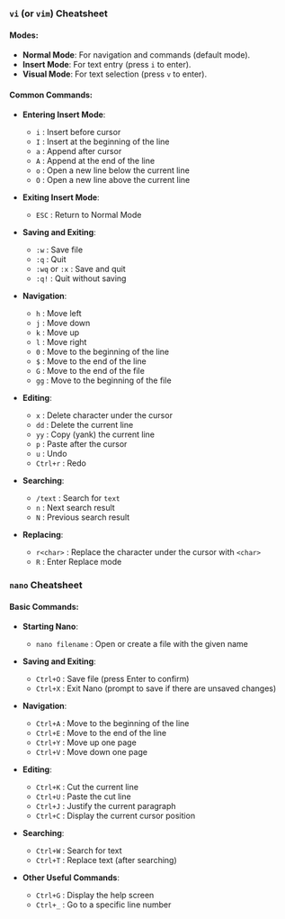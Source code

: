 
### **`vi` (or `vim`) Cheatsheet**

#### **Modes:**
- **Normal Mode**: For navigation and commands (default mode).
- **Insert Mode**: For text entry (press `i` to enter).
- **Visual Mode**: For text selection (press `v` to enter).

#### **Common Commands:**

- **Entering Insert Mode**:
  - `i` : Insert before cursor
  - `I` : Insert at the beginning of the line
  - `a` : Append after cursor
  - `A` : Append at the end of the line
  - `o` : Open a new line below the current line
  - `O` : Open a new line above the current line

- **Exiting Insert Mode**:
  - `ESC` : Return to Normal Mode

- **Saving and Exiting**:
  - `:w` : Save file
  - `:q` : Quit
  - `:wq` or `:x` : Save and quit
  - `:q!` : Quit without saving

- **Navigation**:
  - `h` : Move left
  - `j` : Move down
  - `k` : Move up
  - `l` : Move right
  - `0` : Move to the beginning of the line
  - `$` : Move to the end of the line
  - `G` : Move to the end of the file
  - `gg` : Move to the beginning of the file

- **Editing**:
  - `x` : Delete character under the cursor
  - `dd` : Delete the current line
  - `yy` : Copy (yank) the current line
  - `p` : Paste after the cursor
  - `u` : Undo
  - `Ctrl+r` : Redo

- **Searching**:
  - `/text` : Search for `text`
  - `n` : Next search result
  - `N` : Previous search result

- **Replacing**:
  - `r<char>` : Replace the character under the cursor with `<char>`
  - `R` : Enter Replace mode

### **`nano` Cheatsheet**

#### **Basic Commands:**
- **Starting Nano**:
  - `nano filename` : Open or create a file with the given name

- **Saving and Exiting**:
  - `Ctrl+O` : Save file (press Enter to confirm)
  - `Ctrl+X` : Exit Nano (prompt to save if there are unsaved changes)

- **Navigation**:
  - `Ctrl+A` : Move to the beginning of the line
  - `Ctrl+E` : Move to the end of the line
  - `Ctrl+Y` : Move up one page
  - `Ctrl+V` : Move down one page

- **Editing**:
  - `Ctrl+K` : Cut the current line
  - `Ctrl+U` : Paste the cut line
  - `Ctrl+J` : Justify the current paragraph
  - `Ctrl+C` : Display the current cursor position

- **Searching**:
  - `Ctrl+W` : Search for text
  - `Ctrl+T` : Replace text (after searching)

- **Other Useful Commands**:
  - `Ctrl+G` : Display the help screen
  - `Ctrl+_` : Go to a specific line number

